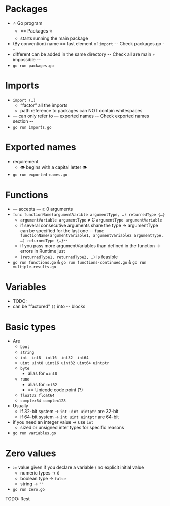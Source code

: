 # Packages
* ⭐ Go program
  *  == Packages ⭐
  * starts running the main package
* (By convention) name == last element of `import`   -- Check packages.go --
* different can be added in the same directory  -- Check all are main + impossible --
* `go run packages.go`

# Imports
* `import (…)`
  * “factor” all the imports
  * path reference to packages can NOT contain whitespaces
* — can only refer to — exported names -- Check exported names section --
* `go run imports.go`

# Exported names
* requirement
  * 👁️ begins with a capital letter 👁️
* `go run exported-names.go`

# Functions
* — accepts — ≥ 0 arguments
* `func functionName(argumentVarible argumentType, …) returnedType {…}`
  * `argumentVariable argumentType` ≠ C `argumentType argumentVariable`
  * if several consecutive arguments share the type → argumentType can be specified for the last one -- 
  `func functionName(argumentVariable1, argumentVariable2 argumentType, …) returnedType {…}`--
  * if you pass more argumentVariables than defined in the function → errors in Runtime just
  * `(returnedType1, returnedType2, …)` is feasible
* `go run functions.go` & `go run functions-continued.go` & `go run multiple-results.go`

# Variables
* TODO:
* can be "factored" `()` into -- blocks 

# Basic types
* Are
  * `bool`
  * `string`
  * `int  int8  int16  int32  int64`
  * `uint uint8 uint16 uint32 uint64 uintptr`
  * `byte`
    * alias for `uint8` 
  * `rune`
    * alias for `int32`
    * == Unicode code point (?)
  * `float32 float64`
  * `complex64 complex128`
* Usually 
  * if 32-bit system -> `int uint uintptr` are 32-bit 
  * if 64-bit system -> `int uint uintptr` are 64-bit 
* if you need an integer value -> use `int`
  * sized or unsigned inter types for specific reasons
* `go run variables.go`

# Zero values
* := value given if you declare a variable / no explicit initial value
  * numeric types -> `0`
  * boolean type -> `false`
  * string -> `""`
* `go run zero.go`

TODO: Rest
